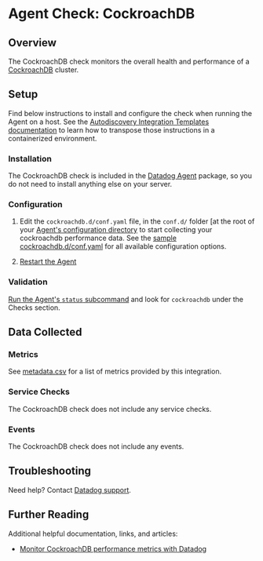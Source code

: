 # Agent Check: CockroachDB

## Overview

The CockroachDB check monitors the overall health and performance of a [CockroachDB][1] cluster.

## Setup

Find below instructions to install and configure the check when running the Agent on a host. See the [Autodiscovery Integration Templates documentation][2] to learn how to transpose those instructions in a containerized environment.

### Installation

The CockroachDB check is included in the [Datadog Agent][3] package, so you do not
need to install anything else on your server.

### Configuration

1. Edit the `cockroachdb.d/conf.yaml` file, in the `conf.d/` folder [at the root of your
   [Agent's configuration directory][4] to start collecting your cockroachdb performance data.
   See the [sample cockroachdb.d/conf.yaml][5] for all available configuration options.

2. [Restart the Agent][6]

### Validation

[Run the Agent's `status` subcommand][7] and look for `cockroachdb` under the Checks section.

## Data Collected

### Metrics

See [metadata.csv][8] for a list of metrics provided by this integration.

### Service Checks

The CockroachDB check does not include any service checks.

### Events

The CockroachDB check does not include any events.

## Troubleshooting

Need help? Contact [Datadog support][9].

## Further Reading
Additional helpful documentation, links, and articles:

* [Monitor CockroachDB performance metrics with Datadog][10]

[1]: https://www.cockroachlabs.com/product/cockroachdb
[2]: https://docs.datadoghq.com/agent/autodiscovery/integrations
[3]: https://app.datadoghq.com/account/settings#agent
[4]: https://docs.datadoghq.com/agent/guide/agent-configuration-files
[5]: https://github.com/DataDog/integrations-core/blob/master/cockroachdb/datadog_checks/cockroachdb/data/conf.yaml.example
[6]: https://docs.datadoghq.com/agent/guide/agent-commands/?tab=agentv6#start-stop-and-restart-the-agent
[7]: https://docs.datadoghq.com/agent/guide/agent-commands/?tab=agentv6#agent-status-and-information
[8]: https://github.com/DataDog/integrations-core/blob/master/cockroachdb/metadata.csv
[9]: https://docs.datadoghq.com/help
[10]: https://www.datadoghq.com/blog/monitor-cockroachdb-performance-metrics-with-datadog
